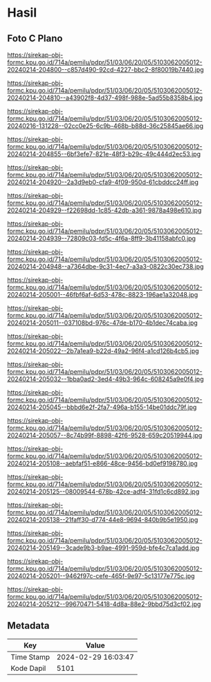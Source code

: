 # Hasil

## Foto C Plano

https://sirekap-obj-formc.kpu.go.id/714a/pemilu/pdpr/51/03/06/20/05/5103062005012-20240214-204800--c857d490-92cd-4227-bbc2-8f80019b7440.jpg

https://sirekap-obj-formc.kpu.go.id/714a/pemilu/pdpr/51/03/06/20/05/5103062005012-20240214-204810--a43902f8-4d37-498f-988e-5ad55b8358b4.jpg

https://sirekap-obj-formc.kpu.go.id/714a/pemilu/pdpr/51/03/06/20/05/5103062005012-20240216-131228--02cc0e25-6c9b-468b-b88d-36c25845ae66.jpg

https://sirekap-obj-formc.kpu.go.id/714a/pemilu/pdpr/51/03/06/20/05/5103062005012-20240214-204855--6bf3efe7-821e-48f3-b29c-49c444d2ec53.jpg

https://sirekap-obj-formc.kpu.go.id/714a/pemilu/pdpr/51/03/06/20/05/5103062005012-20240214-204920--2a3d9eb0-cfa9-4f09-950d-61cbddcc24ff.jpg

https://sirekap-obj-formc.kpu.go.id/714a/pemilu/pdpr/51/03/06/20/05/5103062005012-20240214-204929--f22698dd-1c85-42db-a361-9878a498e610.jpg

https://sirekap-obj-formc.kpu.go.id/714a/pemilu/pdpr/51/03/06/20/05/5103062005012-20240214-204939--72809c03-fd5c-4f6a-8ff9-3b41158abfc0.jpg

https://sirekap-obj-formc.kpu.go.id/714a/pemilu/pdpr/51/03/06/20/05/5103062005012-20240214-204948--a7364dbe-9c31-4ec7-a3a3-0822c30ec738.jpg

https://sirekap-obj-formc.kpu.go.id/714a/pemilu/pdpr/51/03/06/20/05/5103062005012-20240214-205001--46fbf6af-6d53-478c-8823-196ae1a32048.jpg

https://sirekap-obj-formc.kpu.go.id/714a/pemilu/pdpr/51/03/06/20/05/5103062005012-20240214-205011--037108bd-976c-47de-b170-4b1dec74caba.jpg

https://sirekap-obj-formc.kpu.go.id/714a/pemilu/pdpr/51/03/06/20/05/5103062005012-20240214-205022--2b7a1ea9-b22d-49a2-96f4-a1cd126b4cb5.jpg

https://sirekap-obj-formc.kpu.go.id/714a/pemilu/pdpr/51/03/06/20/05/5103062005012-20240214-205032--1bba0ad2-3ed4-49b3-964c-608245a9e0f4.jpg

https://sirekap-obj-formc.kpu.go.id/714a/pemilu/pdpr/51/03/06/20/05/5103062005012-20240214-205045--bbbd6e2f-2fa7-496a-b155-14be01ddc79f.jpg

https://sirekap-obj-formc.kpu.go.id/714a/pemilu/pdpr/51/03/06/20/05/5103062005012-20240214-205057--8c74b99f-8898-42f6-9528-659c20519944.jpg

https://sirekap-obj-formc.kpu.go.id/714a/pemilu/pdpr/51/03/06/20/05/5103062005012-20240214-205108--aebfaf51-e866-48ce-9456-bd0ef9198780.jpg

https://sirekap-obj-formc.kpu.go.id/714a/pemilu/pdpr/51/03/06/20/05/5103062005012-20240214-205125--08009544-678b-42ce-adf4-31fd1c6cd892.jpg

https://sirekap-obj-formc.kpu.go.id/714a/pemilu/pdpr/51/03/06/20/05/5103062005012-20240214-205138--21faff30-d774-44e8-9694-840b9b5e1950.jpg

https://sirekap-obj-formc.kpu.go.id/714a/pemilu/pdpr/51/03/06/20/05/5103062005012-20240214-205149--3cade9b3-b9ae-4991-959d-bfe4c7ca1add.jpg

https://sirekap-obj-formc.kpu.go.id/714a/pemilu/pdpr/51/03/06/20/05/5103062005012-20240214-205201--9462f97c-cefe-465f-9e97-5c13177e775c.jpg

https://sirekap-obj-formc.kpu.go.id/714a/pemilu/pdpr/51/03/06/20/05/5103062005012-20240214-205212--99670471-5418-4d8a-88e2-9bbd75d3cf02.jpg


## Metadata

| Key        | Value               |
| ---------- | ------------------- |
| Time Stamp | 2024-02-29 16:03:47 |
| Kode Dapil | 5101                |



